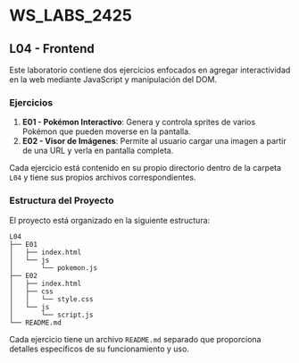 # WS_LABS_2425
## L04 - Frontend

Este laboratorio contiene dos ejercicios enfocados en agregar interactividad en la web mediante JavaScript y manipulación del DOM.

### Ejercicios
1. **E01 - Pokémon Interactivo**: Genera y controla sprites de varios Pokémon que pueden moverse en la pantalla.
2. **E02 - Visor de Imágenes**: Permite al usuario cargar una imagen a partir de una URL y verla en pantalla completa.

Cada ejercicio está contenido en su propio directorio dentro de la carpeta `L04` y tiene sus propios archivos correspondientes.

### Estructura del Proyecto

El proyecto está organizado en la siguiente estructura:

```
L04
├── E01
│   ├── index.html
│   └── js
│       └── pokemon.js
├── E02
│   ├── index.html
│   ├── css
│   │   └── style.css
│   └── js
│       └── script.js
└── README.md
```

Cada ejercicio tiene un archivo `README.md` separado que proporciona detalles específicos de su funcionamiento y uso.